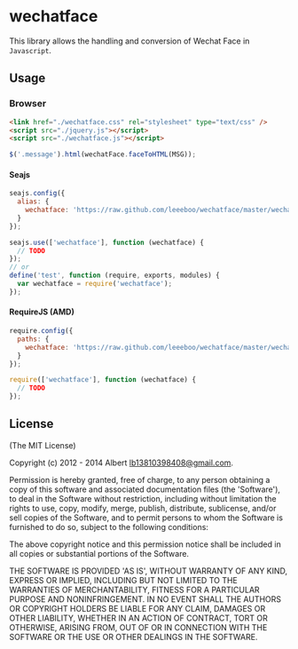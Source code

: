 wechatface
=====

This library allows the handling and conversion of Wechat Face in `Javascript`.

## Usage

### Browser

```html
<link href="./wechatface.css" rel="stylesheet" type="text/css" />
<script src="./jquery.js"></script>
<script src="./wechatface.js"></script>
```

```js
$('.message').html(wechatFace.faceToHTML(MSG));
```

#### Seajs

```js
seajs.config({
  alias: {
    wechatface: 'https://raw.github.com/leeeboo/wechatface/master/wechatface.js'
  }
});

seajs.use(['wechatface'], function (wechatface) {
  // TODO
});
// or
define('test', function (require, exports, modules) {
  var wechatface = require('wechatface');
});
```

#### RequireJS (AMD)

```js
require.config({
  paths: {
    wechatface: 'https://raw.github.com/leeeboo/wechatface/master/wechatface.js'
  }
});

require(['wechatface'], function (wechatface) {
  // TODO
});
```

## License

(The MIT License)

Copyright (c) 2012 - 2014 Albert <lb13810398408@gmail.com>.

Permission is hereby granted, free of charge, to any person obtaining
a copy of this software and associated documentation files (the
'Software'), to deal in the Software without restriction, including
without limitation the rights to use, copy, modify, merge, publish,
distribute, sublicense, and/or sell copies of the Software, and to
permit persons to whom the Software is furnished to do so, subject to
the following conditions:

The above copyright notice and this permission notice shall be
included in all copies or substantial portions of the Software.

THE SOFTWARE IS PROVIDED 'AS IS', WITHOUT WARRANTY OF ANY KIND,
EXPRESS OR IMPLIED, INCLUDING BUT NOT LIMITED TO THE WARRANTIES OF
MERCHANTABILITY, FITNESS FOR A PARTICULAR PURPOSE AND NONINFRINGEMENT.
IN NO EVENT SHALL THE AUTHORS OR COPYRIGHT HOLDERS BE LIABLE FOR ANY
CLAIM, DAMAGES OR OTHER LIABILITY, WHETHER IN AN ACTION OF CONTRACT,
TORT OR OTHERWISE, ARISING FROM, OUT OF OR IN CONNECTION WITH THE
SOFTWARE OR THE USE OR OTHER DEALINGS IN THE SOFTWARE.

